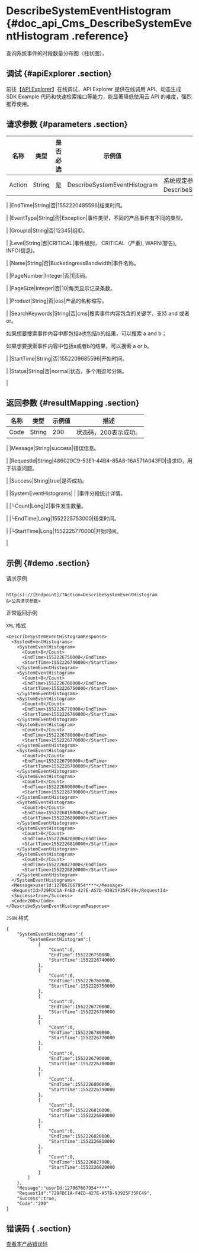 # DescribeSystemEventHistogram {#doc_api_Cms_DescribeSystemEventHistogram .reference}

查询系统事件的时段数量分布图（柱状图）。

## 调试 {#apiExplorer .section}

前往【[API Explorer](https://api.aliyun.com/#product=Cms&api=DescribeSystemEventHistogram)】在线调试，API Explorer 提供在线调用 API、动态生成 SDK Example 代码和快速检索接口等能力，能显著降低使用云 API 的难度，强烈推荐使用。

## 请求参数 {#parameters .section}

|名称|类型|是否必选|示例值|描述|
|--|--|----|---|--|
|Action|String|是|DescribeSystemEventHistogram|系统规定参数。取值：DescribeSystemEventHistogram。

 |
|EndTime|String|否|1552220485596|结束时间。

 |
|EventType|String|否|Exception|事件类型，不同的产品事件有不同的类型。

 |
|GroupId|String|否|12345|组ID。

 |
|Level|String|否|CRITICAL|事件级别， CRITICAL（严重\), WARN\(警告\), INFO\(信息\)。

 |
|Name|String|否|BucketIngressBandwidth|事件名称。

 |
|PageNumber|Integer|否|1|页码。

 |
|PageSize|Integer|否|10|每页显示记录条数。

 |
|Product|String|否|oss|产品的名称缩写。

 |
|SearchKeywords|String|否|cms|搜索事件内容包含的关键字，支持 and 或者 or。

 如果想要搜索事件内容中即包括a也包括b的结果，可以搜索 a and b；

 如果想要搜索事件内容中包括a或者b的结果，可以搜索 a or b。

 |
|StartTime|String|否|1552209685596|开始时间。

 |
|Status|String|否|normal|状态，多个用逗号分隔。

 |

## 返回参数 {#resultMapping .section}

|名称|类型|示例值|描述|
|--|--|---|--|
|Code|String|200|状态码，200表示成功。

 |
|Message|String|success|错误信息。

 |
|RequestId|String|486029C9-53E1-44B4-85A8-16A571A043FD|请求ID，用于排查问题。

 |
|Success|String|true|是否成功。

 |
|SystemEventHistograms| | |事件分段统计详情。

 |
|└Count|Long|2|事件发生数量。

 |
|└EndTime|Long|1552225753000|结束时间。

 |
|└StartTime|Long|1552225770000|开始时间。

 |

## 示例 {#demo .section}

请求示例

``` {#request_demo}

http(s)://[Endpoint]/?Action=DescribeSystemEventHistogram
&<公共请求参数>

```

正常返回示例

`XML` 格式

``` {#xml_return_success_demo}
<DescribeSystemEventHistogramResponse>
  <SystemEventHistograms>
    <SystemEventHistogram>
      <Count>0</Count>
      <EndTime>1552226750000</EndTime>
      <StartTime>1552226740000</StartTime>
    </SystemEventHistogram>
    <SystemEventHistogram>
      <Count>0</Count>
      <EndTime>1552226760000</EndTime>
      <StartTime>1552226750000</StartTime>
    </SystemEventHistogram>
    <SystemEventHistogram>
      <Count>0</Count>
      <EndTime>1552226770000</EndTime>
      <StartTime>1552226760000</StartTime>
    </SystemEventHistogram>
    <SystemEventHistogram>
      <Count>0</Count>
      <EndTime>1552226780000</EndTime>
      <StartTime>1552226770000</StartTime>
    </SystemEventHistogram>
    <SystemEventHistogram>
      <Count>0</Count>
      <EndTime>1552226790000</EndTime>
      <StartTime>1552226780000</StartTime>
    </SystemEventHistogram>
    <SystemEventHistogram>
      <Count>0</Count>
      <EndTime>1552226800000</EndTime>
      <StartTime>1552226790000</StartTime>
    </SystemEventHistogram>
    <SystemEventHistogram>
      <Count>0</Count>
      <EndTime>1552226810000</EndTime>
      <StartTime>1552226800000</StartTime>
    </SystemEventHistogram>
    <SystemEventHistogram>
      <Count>0</Count>
      <EndTime>1552226820000</EndTime>
      <StartTime>1552226810000</StartTime>
    </SystemEventHistogram>
    <SystemEventHistogram>
      <Count>0</Count>
      <EndTime>1552226827000</EndTime>
      <StartTime>1552226820000</StartTime>
    </SystemEventHistogram>
  </SystemEventHistograms>
  <Message>userId:127067667954****</Message>
  <RequestId>729FDC1A-F4ED-427E-A57D-93925F35FC49</RequestId>
  <Success>true</Success>
  <Code>200</Code>
</DescribeSystemEventHistogramResponse>

```

`JSON` 格式

``` {#json_return_success_demo}
{
	"SystemEventHistograms":{
		"SystemEventHistogram":[
			{
				"Count":0,
				"EndTime":1552226750000,
				"StartTime":1552226740000
			},
			{
				"Count":0,
				"EndTime":1552226760000,
				"StartTime":1552226750000
			},
			{
				"Count":0,
				"EndTime":1552226770000,
				"StartTime":1552226760000
			},
			{
				"Count":0,
				"EndTime":1552226780000,
				"StartTime":1552226770000
			},
			{
				"Count":0,
				"EndTime":1552226790000,
				"StartTime":1552226780000
			},
			{
				"Count":0,
				"EndTime":1552226800000,
				"StartTime":1552226790000
			},
			{
				"Count":0,
				"EndTime":1552226810000,
				"StartTime":1552226800000
			},
			{
				"Count":0,
				"EndTime":1552226820000,
				"StartTime":1552226810000
			},
			{
				"Count":0,
				"EndTime":1552226827000,
				"StartTime":1552226820000
			}
		]
	},
	"Message":"userId:127067667954****",
	"RequestId":"729FDC1A-F4ED-427E-A57D-93925F35FC49",
	"Success":true,
	"Code":"200"
}
```

## 错误码 { .section}

[查看本产品错误码](https://error-center.aliyun.com/status/product/Cms)

